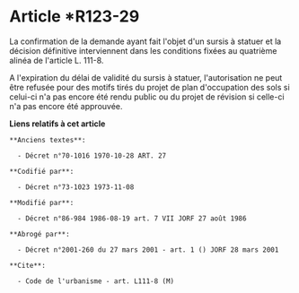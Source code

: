 # Article *R123-29

La confirmation de la demande ayant fait l'objet d'un sursis à statuer et la décision définitive interviennent dans les
conditions fixées au quatrième alinéa de l'article L. 111-8.

A l'expiration du délai de validité du sursis à statuer, l'autorisation ne peut être refusée pour des motifs tirés du projet
de plan d'occupation des sols si celui-ci n'a pas encore été rendu public ou du projet de révision si celle-ci n'a pas encore
été approuvée.

**Liens relatifs à cet article**

	**Anciens textes**:

	  - Décret n°70-1016 1970-10-28 ART. 27

	**Codifié par**:

	  - Décret n°73-1023 1973-11-08

	**Modifié par**:

	  - Décret n°86-984 1986-08-19 art. 7 VII JORF 27 août 1986

	**Abrogé par**:

	  - Décret n°2001-260 du 27 mars 2001 - art. 1 () JORF 28 mars 2001

	**Cite**:

	  - Code de l'urbanisme - art. L111-8 (M)
